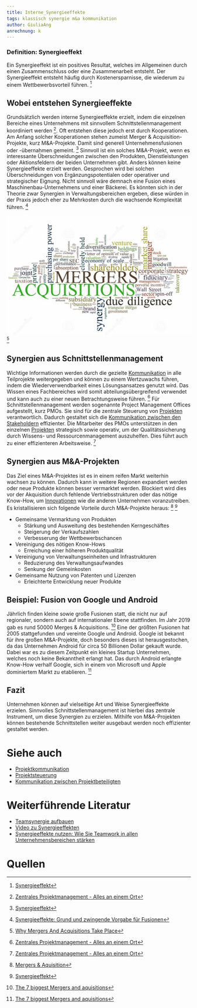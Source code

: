```yaml
---
title: Interne_Synergieeffekte
tags: klassisch synergie m&a kommunikation
author: GiuliaAng
anrechnung: k
---
```



### Definition: Synergieeffekt

Ein Synergieeffekt ist ein positives Resultat, welches im Allgemeinen durch einen Zusammenschluss oder eine Zusammenarbeit entsteht. Der Synergieeffekt entsteht häufig durch Kostenersparnisse, die wiederum zu einem Wettbewerbsvorteil führen. [^1]

## Wobei entstehen Synergieeffekte

Grundsätzlich werden interne Synergieeffekte erzielt, indem die einzelnen Bereiche eines Unternehmens mit sinnvollem Schnittstellenmanagement koordiniert werden [^2]. Oft entstehen diese jedoch erst durch Kooperationen. Am Anfang solcher Kooperationen stehen zumeist Merger & Acquisition-Projekte, kurz M&A-Projekte. Damit sind generell Unternehmensfusionen oder -übernahmen gemeint. [^1]
Sinnvoll ist ein solches M&A-Projekt, wenn es interessante Überschneidungen zwischen den Produkten, Dienstleistungen oder Aktionsfeldern der beiden Unternehmen gibt. Anders können keine Synergieeffekte erzielt werden. Gesprochen wird bei solchen Überschneidungen von Ergänzungspotentialen oder operativer und strategischer Eignung. Nicht sinnvoll wäre demnach eine Fusion eines Maschinenbau-Unternehmens und einer Bäckerei. Es könnten sich in der Theorie zwar Synergien in Verwaltungsbereichen ergeben, diese würden in der Praxis jedoch eher zu Mehrkosten durch die wachsende Komplexität führen. [^3]

![M&A Wortwolke](Interne_Synergieeffekte/mergers-and-acquisitions.jpg)[^4] 

## Synergien aus Schnittstellenmanagement

Wichtige Informationen werden durch die gezielte [Kommunikation](Projektkommunikation.md) in alle Teilprojekte weitergegeben und können zu einem Wertzuwachs führen, indem die Wiederverwendbarkeit eines Lösungsansatzes genutzt wird. Das Wissen eines Fachbereiches wird somit abteilungsübergreifend verwendet und kann auch zu einer neuen Betrachtungsweise führen. [^2]
Für Schnittstellenmanagement werden sogenannte Project Management Offices aufgestellt, kurz PMOs. Sie sind für die zentrale Steuerung von [Projekten](Projekt.md) verantwortlich. Dadurch gestaltet sich die [Kommunikation zwischen den Stakeholdern](Kommunikation_Projektbeteiligte.md) effizienter. Die Mitarbeiter des PMOs unterstützen in den einzelnen [Projekten](Projekt.md) strategisch sowie operativ, um der Qualitätssicherung durch Wissens- und Ressourcenmanagement auszuhelfen. Dies führt auch zu einer effizienteren Arbeitsweise. [^2]

## Synergien aus M&A-Projekten

Das Ziel eines M&A-Projektes ist es in einem reifen Markt weiterhin wachsen zu können. Dadurch kann in weitere Regionen expandiert werden oder neue Produkte können besser vermarktet werden. Blockiert wird dies vor der Akquisition durch fehlende Vertriebsstrukturen oder das nötige Know-How, um [Innovationen](Innovationsprojekte.md) wie die anderen Unternehmen voranzutreiben. Es kristallisieren sich folgende Vorteile durch M&A-Projekte heraus: [^5] [^1]
* Gemeinsame Vermarktung von Produkten 
  - Stärkung und Ausweitung des bestehenden Kerngeschäftes
  - Steigerung der Verkaufszahlen
  - Verbesserung der Wettbewerbschancen
* Vereinigung des nötigen Know-Hows 
  - Erreichung einer höheren Produktqualität
* Vereinigung von Verwaltungseinheiten und Infrastrukturen
  - Reduzierung des Verwaltungsaufwandes
  - Senkung der Gemeinkosten
* Gemeinsame Nutzung von Patenten und Lizenzen
  - Erleichterte Entwicklung neuer Produkte

## Beispiel: Fusion von Google und Android

Jährlich finden kleine sowie große Fusionen statt, die nicht nur auf regionaler, sondern auch auf internationaler Ebene stattfinden. Im Jahr 2019 gab es rund 50000 Merges & Acquisitions. [^6]
Eine der größten Fusionen hat 2005 stattgefunden und vereinte Google und Android. Google ist bekannt für ihre großen M&A-Projekte, doch besonders dieses ist herausgestochen, da das Unternehmen Android für circa 50 Billionen Dollar gekauft wurde. Dabei war es zu diesem Zeitpunkt ein kleines Startup Unternehmen, welches noch keine Bekanntheit erlangt hat. Das durch Android erlangte Know-How verhalf Google, sich in einem von Microsoft und Apple dominiertem Markt zu etablieren. [^6]

## Fazit

Unternehmen können auf vielseitige Art und Weise Synergieeffekte erzielen. Sinnvolles Schnittstellenmanagement ist hierbei das zentrale Instrument, um diese Synergien zu erzielen. Mithilfe von M&A-Projekten können bestehende Schnittstellen weiter ausgebaut werden noch effizienter gestaltet werden.

# Siehe auch

* [Projektkommunikation](Projektkommunikation.md)
* [Projektsteuerung](Projektsteuerung.md)
* [Kommunikation zwischen Projektbeteiligten](Kommunikation_Projektbeteiligte.md)

# Weiterführende Literatur

* [Teamsynergie aufbauen](https://asana.com/de/resources/what-is-synergy)
* [Video zu Synergieeffekten](https://studyflix.de/wirtschaft/synergieeffekte-1899)
* [Synergieeffekte nutzen: Wie Sie Teamwork in allen Unternehmensbereichen stärken](https://www.wlw.de/de/inside-business/aktuelles/synergieeffekte-team)

# Quellen

[^1]: [Synergieeffekt](https://www.projektmagazin.de/glossarterm/synergieeffekt#beispiele)
[^2]: [Zentrales Projektmanagement - Alles an einem Ort](https://www.nordantech.com/de/blog/project-management/zentrales-projektmanagement)
[^3]: [Synergieeffekte: Grund und zwingende Vorgabe für Fusionen](https://www.umsetzungsberatung.de/pmi-post-merger-integration/synergieeffekte.php)
[^4]: [Why Mergers And Acquisitions Take Place](https://www.reacpa.com/why-mergers-and-acquisitions-take-place/)
[^5]: [Mergers & Aquisition](http://www.wirtschaftslexikon24.com/d/mergers-acquisitions/mergers-acquisitions.htm)
[^6]: [The 7 biggest Mergers and aquisitions](https://www.globalexpansion.com/blog/the-largest-mergers-and-acquisitions)

